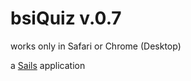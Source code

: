 # bsiQuiz v.0.7

works only in Safari or Chrome (Desktop)

a [Sails](http://sailsjs.org) application

